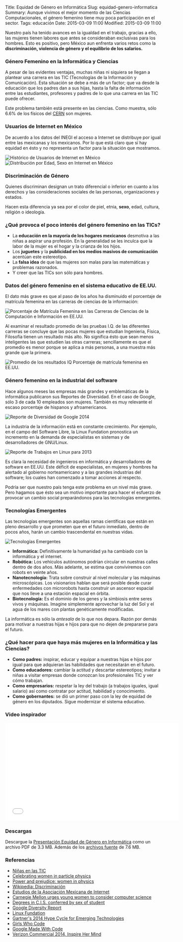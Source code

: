Title: Equidad de Género en Informática
Slug: equidad-genero-informatica
Summary: Aunque vivimos el mejor momento de las Ciencias Computacionales, el género femenino tiene muy poca participación en el sector.
Tags: educación
Date: 2015-03-09 11:00
Modified: 2015-03-09 11:00


Nuestro país ha tenido avances en la igualdad en el trabajo, gracias a ello, las mujeres tienen labores que antes se consideraban exclusivas para los hombres. Esto es positivo, pero México aun enfrenta varios retos como la **discriminación, violencia de género y el equilibrio de los salarios.**

### Género Femenino en la Informática y Ciencias

A pesar de las evidentes ventajas, muchas niñas ni siquiera se llegan a plantear una carrera en las TIC (Tecnologías de la Información y Comunicación). Esta situación se debe a más de un factor; que va desde la educación que los padres dan a sus hijas, hasta la falta de información entre las estudiantes, profesores y padres de lo que una carrera en las TIC puede ofrecer.

Este problema también está presente en las ciencias. Como muestra, sólo 6.6% de los físicos del [CERN](http://www.cern.ch) son mujeres.

### Usuarios de Internet en México

De acuerdo a los datos del INEGI el acceso a Internet se distribuye por igual entre las mexicanas y los mexicanos. Por lo que está claro que sí hay equidad en ésto y no representa un factor para la situación que mostramos.

![Histórico de Usuarios de Internet en México](mexico-historico-usuarios-internet-2006-2013.png)
![Distribución por Edad, Sexo en Internet en México](mexico-distribucion-sexo-edad-internet-2014.png)

### Discriminación de Género

Quienes discriminan designan un trato diferencial o inferior en cuanto a los derechos y las consideraciones sociales de las personas, organizaciones y estados.

Hacen esta diferencia ya sea por el color de piel, etnia, **sexo**, edad, cultura, religión o ideología.

### ¿Qué provoca el poco interés del género femenino en las TICs?

* La **educación en la mayoría de los hogares mexicanos** desmotiva a las niñas a aspirar una profesión. En la generalidad se les inculca que la labor de la mujer es el hogar y la crianza de los hijos.
* Los **juguetes** y la **publicidad en los medios masivos de comunicación** acentúan este estereotipo.
* La **falsa idea** de que las mujeres son malas para las matemáticas y problemas razonados.
* Y creer que las TICs son sólo para hombres.

### Datos del género femenino en el sistema educativo de EE.UU.

El dato más grave es que al paso de los años ha disminuido el porcentaje de matrícula femenina en las carreras de ciencias de la información:

![Porcentaje de Matrícula Femenina en las Carreras de Ciencias de la Computación e Información en EE.UU.](porcentaje-matricula-femenina-licenciatura-cci-eeuu.png)

Al examinar el resultado promedio de las pruebas I.Q. de las diferentes carreras se concluye que las pocas mujeres que estudian Ingenieria, Física, Filosofía tienen un resultado más alto. No significa ésto que sean menos inteligentes las que estudien las otras carreras; sencillamente es que el promedio es menor porque se aplica a más personas, a una muestra más grande que la primera.

![Promedio de los resultados IQ Porcentaje de matrícula femenina en EE.UU.](carreras-universitarias-promedio-iq-genero-eeuu.png)

### Género femenino en la industrial del software

Hace algunos meses las empresas más grandes y emblemáticas de la informática publicaron sus Reportes de Diversidad. En el caso de Google, sólo 3 de cada 10 empleados son mujeres. También es muy relevante el escaso porcentaje de hispanos y afroamericanos.

![Reporte de Diversidad de Google 2014](google-diversity.png)

La industria de la información está en constante crecimiento. Por ejemplo, en el campo del Software Libre, la Linux Fundation pronostica un incremento en la demanda de especialistas en sistemas y de desarrolladores de GNU/Linux.

![Reporte de Trabajos en Linux para 2013](linux-fundation-2013-linux-jobs.jpg)

Es clara la necesidad de ingenieros en informática y desarrolladores de software en EE.UU. Este déficit de especialistas, en mujeres y hombres ha alertado al gobierno norteamericano y a las grandes industrias del software; los cuales han comenzado a tomar acciones al respecto.

Podría ser que nuestro país tenga este problema en un nivel más grave. Pero hagamos que ésto sea un motivo importante para hacer el esfuerzo de provocar un cambio social preparándonos para las tecnologías emergentes.

### Tecnologías Emergentes

Las tecnologías emergentes son aquellas ramas científicas que están en pleno desarrollo y que prometen que en el futuro inmediato, dentro de pocos años, harán un cambio trascendental en nuestras vidas.

![Tecnologías Emergentes](tecnologias-emergentes.png)

* **Informática:** Definitivamente la humanidad ya ha cambiado con la informática y el internet.
* **Robótica:** Los vehículos autónomos podrían circular en nuestras calles dentro de dos años. Más adelante, se estima que conviviremos con robots en veinte años.
* **Nanotecnología:** Trata sobre construir al nivel molecular y las máquinas microscópicas. Los visionarios hablan que será posible desde curar enfermedades con microrobots hasta construir un ascensor espacial que nos lleve a una estación espacial en órbita.
* **Biotecnología:** Es el dominio de los genes y la simbiosis entre seres vivos y máquinas. Imagine simplemente aprovechar la luz del Sol y el agua de los mares con plantas genéticamente modificadas.

La informática es sólo la _antesala_ de lo que nos depara. Razón por demás para motivar a nuestras hijas e hijos para que no dejen de prepararse para el futuro.

### ¿Qué hacer para que haya más mujeres en la Informática y las Ciencias?

* **Como padres:** inspirar, educar y equipar a nuestras hijas e hijos por igual para que adquieran las habilidades que necesitarán en el futuro.
* **Como educadores:** cambiar la actitud y descartar estereotipos; invitar a niñas a visitar empresas donde conozcan los profesionales TIC y ver cómo trabajan.
* **Como empresarios:** respetar la ley del trabajo (a trabajos iguales, igual salario) así como contratar por actitud, habilidad y conocimiento.
* **Como gobernantes:** se dió un primer paso con la ley de equidad de género en los diputados. Sigue modernizar el sistema educativo.

### Video inspirador

<iframe width="560" height="315" src="//www.youtube.com/embed/XP3cyRRAfX0?rel=0" frameborder="0" allowfullscreen></iframe>

### Descargas

Descargue la [Presentación Equidad de Género en Informática](equidad-genero-informatica.pdf) como un archivo PDF de 3.3 MB. Además de los [archivos fuente](equidad-genero-informatica.tar.gz) de 7.6 MB.

### Referencias

* [Niñas en las TIC](http://girlsinict.org)
* [Celebrating women in particle physics](http://internationalwomensday.web.cern.ch)
* [Power and prejudice: women in physics](http://cerncourier.com/cws/article/cern/30150)
* [Wikipedia: Discriminación](https://es.wikipedia.org/wiki/Discriminación)
* [Estudios de la Asociación Mexicana de Internet](https://www.amipci.org.mx/es/estudios)
* [Carnegie Mellon urges young women to consider computer science](http://www.qatar.cmu.edu/news/view/1296)
* [Degrees in C.I.S. conferred by sex of student](http://nces.ed.gov/programs/digest/d12/tables/dt12_349.asp)
* [Google Diversity Report](http://www.google.com/diversity)
* [Linux Fundation](http://www.linuxfoundation.org/)
* [Gartner's 2014 Hype Cycle for Emerging Technologies](http://www.gartner.com/newsroom/id/2819918)
* [Girls Who Code](http://girlswhocode.com/)
* [Google Made With Code](https://www.madewithcode.com/)
* [Verizon Commercial 2014, Inspire Her Mind](https://www.youtube.com/watch?v=XP3cyRRAfX0)
